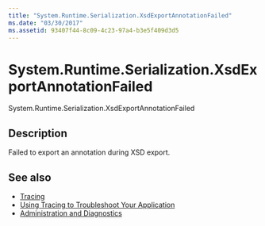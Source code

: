 ```yaml
---
title: "System.Runtime.Serialization.XsdExportAnnotationFailed"
ms.date: "03/30/2017"
ms.assetid: 93407f44-8c09-4c23-97a4-b3e5f409d3d5
---
```

# System.Runtime.Serialization.XsdExportAnnotationFailed
System.Runtime.Serialization.XsdExportAnnotationFailed  
  
## Description  
 Failed to export an annotation during XSD export.  
  
## See also

- [Tracing](../../../../../docs/framework/wcf/diagnostics/tracing/index.md)
- [Using Tracing to Troubleshoot Your Application](../../../../../docs/framework/wcf/diagnostics/tracing/using-tracing-to-troubleshoot-your-application.md)
- [Administration and Diagnostics](../../../../../docs/framework/wcf/diagnostics/index.md)
